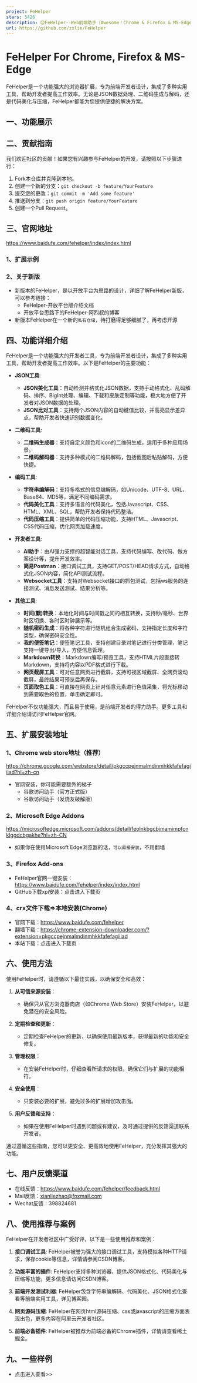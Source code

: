 ```yaml
---
project: FeHelper
stars: 5426
description: 😍FeHelper--Web前端助手（Awesome！Chrome & Firefox & MS-Edge Extension, All in one Toolbox!）
url: https://github.com/zxlie/FeHelper
---
```


FeHelper For Chrome, Firefox & MS-Edge
======================================

FeHelper是一个功能强大的浏览器扩展，专为前端开发者设计，集成了多种实用工具，帮助开发者提高工作效率。无论是JSON数据处理、二维码生成与解码，还是代码美化与压缩，FeHelper都能为您提供便捷的解决方案。

一、功能展示
------

二、贡献指南
------

我们欢迎社区的贡献！如果您有兴趣参与FeHelper的开发，请按照以下步骤进行：

1.  Fork本仓库并克隆到本地。
2.  创建一个新的分支：`git checkout -b feature/YourFeature`
3.  提交您的更改：`git commit -m 'Add some feature'`
4.  推送到分支：`git push origin feature/YourFeature`
5.  创建一个Pull Request。

三、官网地址
------

https://www.baidufe.com/fehelper/index/index.html

### 1、扩展示例

### 2、关于新版

-   新版本的FeHelper，是以开放平台为思路的设计，详细了解FeHelper新版，可以参考链接：
    -   FeHelper-开放平台版介绍文档
    -   开放平台思路下的FeHelper-阿烈叔的博客
-   新版本FeHelper在一个新的`私有仓储`，待打磨得足够细腻了，再考虑开源

四、功能详细介绍
--------

FeHelper是一个功能强大的开发者工具，专为前端开发者设计，集成了多种实用工具，帮助开发者提高工作效率。以下是FeHelper的主要功能：

-   **JSON工具**:
    
    -   **JSON美化工具**：自动检测并格式化JSON数据，支持手动格式化、乱码解码、排序、BigInt处理、编辑、下载和皮肤定制等功能，极大地方便了开发者对JSON数据的处理。
    -   **JSON比对工具**：支持两个JSON内容的自动键值比较，并高亮显示差异点，帮助开发者快速识别数据变化。
-   **二维码工具**:
    
    -   **二维码生成器**：支持自定义颜色和icon的二维码生成，适用于多种应用场景。
    -   **二维码解码器**：支持多种模式的二维码解码，包括截图后粘贴解码，方便快捷。
-   **编码工具**:
    
    -   **字符串编解码**：支持多格式的信息编解码，如Unicode、UTF-8、URL、Base64、MD5等，满足不同编码需求。
    -   **代码美化工具**：支持多语言的代码美化，包括Javascript、CSS、HTML、XML、SQL，帮助开发者保持代码整洁。
    -   **代码压缩工具**：提供简单的代码压缩功能，支持HTML、Javascript、CSS代码压缩，优化网页加载速度。
-   **开发者工具**:
    
    -   **AI助手**：由AI强力支撑的超智能对话工具，支持代码编写、改代码、做方案设计等，提升开发效率。
    -   **简易Postman**：接口调试工具，支持GET/POST/HEAD请求方式，自动格式化JSON内容，简化API测试流程。
    -   **Websocket工具**：支持对Websocket接口的抓包测试，包括ws服务的连接测试、消息发送测试、结果分析等。
-   **其他工具**:
    
    -   **时间(戳)转换**：本地化时间与时间戳之间的相互转换，支持秒/毫秒、世界时区切换、各时区时钟展示等。
    -   **随机密码生成**：将各种字符进行随机组合生成密码，支持指定长度和字符类型，确保密码安全性。
    -   **我的便签笔记**：便签笔记工具，支持创建目录对笔记进行分类管理，笔记支持一键导出/导入，方便信息管理。
    -   **Markdown转换**：Markdown编写/预览工具，支持HTML片段直接转Markdown，支持将内容以PDF格式进行下载。
    -   **网页截屏工具**：可对任意网页进行截屏，支持可视区域截屏、全网页滚动截屏，最终结果可预览后再保存。
    -   **页面取色工具**：可直接在网页上针对任意元素进行色值采集，将光标移动到需要取色的位置，单击确定即可。

FeHelper不仅功能强大，而且易于使用，是前端开发者的得力助手。更多工具和详细介绍请访问FeHelper官网。

五、扩展安装地址
--------

### 1、Chrome web store地址（推荐）

https://chrome.google.com/webstore/detail/pkgccpejnmalmdinmhkkfafefagiiiad?hl=zh-cn

-   官网安装，你可能需要额外的梯子
    -   谷歌访问助手（官方正式版）
    -   谷歌访问助手（发烧友破解版）

### 2、Microsoft Edge Addons

https://microsoftedge.microsoft.com/addons/detail/feolnkbgcbjmamimpfcnklggdcbgakhe?hl=zh-CN

-   如果你在使用Microsoft Edge浏览器的话，`可以直接安装`，不用翻墙

### 3、Firefox Add-ons

-   FeHelper官网一键安装： https://www.baidufe.com/fehelper/index/index.html
-   GitHub下载xpi安装：点击进入下载页

### 4、crx文件下载=>本地安装(Chrome)

-   官网下载：https://www.baidufe.com/fehelper
-   翻墙下载：https://chrome-extension-downloader.com/?extension=pkgccpejnmalmdinmhkkfafefagiiiad
-   本站下载：点击进入下载页

六、使用方法
------

使用FeHelper时，请遵循以下最佳实践，以确保安全和高效：

1.  **从可信来源安装**：
    
    -   确保只从官方浏览器商店（如Chrome Web Store）安装FeHelper，以避免潜在的安全风险。
2.  **定期检查和更新**：
    
    -   定期检查FeHelper的更新，以确保使用最新版本，获得最新的功能和安全修复。
3.  **管理权限**：
    
    -   在安装FeHelper时，仔细查看所请求的权限，确保它们与扩展的功能相符。
4.  **安全使用**：
    
    -   只安装必要的扩展，避免过多的扩展增加攻击面。
5.  **用户反馈和支持**：
    
    -   如果在使用FeHelper时遇到问题或有建议，及时通过提供的反馈渠道联系开发者。

通过遵循这些指南，您可以更安全、更高效地使用FeHelper，充分发挥其强大的功能。

七、用户反馈渠道
--------

-   在线反馈：https://www.baidufe.com/fehelper/feedback.html
-   Mail反馈：xianliezhao@foxmail.com
-   Wechat反馈：398824681  
    

八、使用推荐与案例
---------

FeHelper在开发者社区中广受好评，以下是一些使用推荐和案例：

1.  **接口调试工具**: FeHelper被誉为强大的接口调试工具，支持模拟各种HTTP请求，保存cookie等信息，详情请参阅CSDN博客。
    
2.  **功能丰富的插件**: FeHelper支持多种浏览器，提供JSON格式化、代码美化与压缩等功能，更多信息请访问CSDN博客。
    
3.  **前端开发测试利器**: FeHelper包含字符串编解码、代码美化、JSON格式化查看等前端实用工具，详见博客园。
    
4.  **网页源码压缩**: FeHelper在网页html源码压缩、css或javascript的压缩方面表现出色，更多内容在阿里云开发者社区。
    
5.  **前端必备插件**: FeHelper被推荐为前端必备的Chrome插件，详情请查看稀土掘金。
    

九、一些样例
------

-   点击进入查看>>
